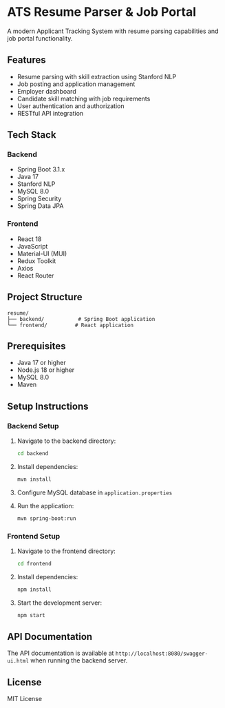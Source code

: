 # ATS Resume Parser & Job Portal

A modern Applicant Tracking System with resume parsing capabilities and job portal functionality.

## Features

- Resume parsing with skill extraction using Stanford NLP
- Job posting and application management
- Employer dashboard
- Candidate skill matching with job requirements
- User authentication and authorization
- RESTful API integration

## Tech Stack

### Backend
- Spring Boot 3.1.x
- Java 17
- Stanford NLP
- MySQL 8.0
- Spring Security
- Spring Data JPA

### Frontend
- React 18
- JavaScript
- Material-UI (MUI)
- Redux Toolkit
- Axios
- React Router

## Project Structure

```
resume/
├── backend/           # Spring Boot application
└── frontend/         # React application
```

## Prerequisites

- Java 17 or higher
- Node.js 18 or higher
- MySQL 8.0
- Maven

## Setup Instructions

### Backend Setup

1. Navigate to the backend directory:
   ```bash
   cd backend
   ```

2. Install dependencies:
   ```bash
   mvn install
   ```

3. Configure MySQL database in `application.properties`

4. Run the application:
   ```bash
   mvn spring-boot:run
   ```

### Frontend Setup

1. Navigate to the frontend directory:
   ```bash
   cd frontend
   ```

2. Install dependencies:
   ```bash
   npm install
   ```

3. Start the development server:
   ```bash
   npm start
   ```

## API Documentation

The API documentation is available at `http://localhost:8080/swagger-ui.html` when running the backend server.

## License

MIT License 

